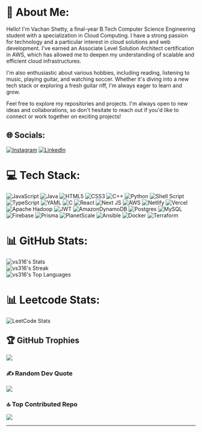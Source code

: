 # 💫 About Me:

Hello! I'm Vachan Shetty, a final-year B.Tech Computer Science Engineering student with a specialization in Cloud Computing. I have a strong passion for technology and a particular interest in cloud solutions and web development. I've earned an Associate Level Solution Architect certification in AWS, which has allowed me to deepen my understanding of scalable and efficient cloud infrastructures.

I'm also enthusiastic about various hobbies, including reading, listening to music, playing guitar, and watching soccer. Whether it's diving into a new tech stack or exploring a fresh guitar riff, I'm always eager to learn and grow.

Feel free to explore my repositories and projects. I'm always open to new ideas and collaborations, so don't hesitate to reach out if you'd like to connect or work together on exciting projects!

## 🌐 Socials:
[![Instagram](https://img.shields.io/badge/Instagram-%23E4405F.svg?logo=Instagram&logoColor=white)](https://instagram.com/vs316.pvt) [![LinkedIn](https://img.shields.io/badge/LinkedIn-%230077B5.svg?logo=linkedin&logoColor=white)](https://linkedin.com/in/vs316) 

# 💻 Tech Stack:
![JavaScript](https://img.shields.io/badge/javascript-%23323330.svg?style=flat&logo=javascript&logoColor=%23F7DF1E) ![Java](https://img.shields.io/badge/java-%23ED8B00.svg?style=flat&logo=openjdk&logoColor=white) ![HTML5](https://img.shields.io/badge/html5-%23E34F26.svg?style=flat&logo=html5&logoColor=white) ![CSS3](https://img.shields.io/badge/css3-%231572B6.svg?style=flat&logo=css3&logoColor=white) ![C++](https://img.shields.io/badge/c++-%2300599C.svg?style=flat&logo=c%2B%2B&logoColor=white) ![Python](https://img.shields.io/badge/python-3670A0?style=flat&logo=python&logoColor=ffdd54) ![Shell Script](https://img.shields.io/badge/shell_script-%23121011.svg?style=flat&logo=gnu-bash&logoColor=white) ![TypeScript](https://img.shields.io/badge/typescript-%23007ACC.svg?style=flat&logo=typescript&logoColor=white) ![YAML](https://img.shields.io/badge/yaml-%23ffffff.svg?style=flat&logo=yaml&logoColor=151515) ![C](https://img.shields.io/badge/c-%2300599C.svg?style=flat&logo=c&logoColor=white) ![React](https://img.shields.io/badge/react-%2320232a.svg?style=flat&logo=react&logoColor=%2361DAFB) ![Next JS](https://img.shields.io/badge/Next-black?style=flat&logo=next.js&logoColor=white) ![AWS](https://img.shields.io/badge/AWS-%23FF9900.svg?style=flat&logo=amazon-aws&logoColor=white) ![Netlify](https://img.shields.io/badge/netlify-%23000000.svg?style=flat&logo=netlify&logoColor=#00C7B7) ![Vercel](https://img.shields.io/badge/vercel-%23000000.svg?style=flat&logo=vercel&logoColor=white) ![Apache Hadoop](https://img.shields.io/badge/Apache%20Hadoop-66CCFF?style=flat&logo=apachehadoop&logoColor=black) ![JWT](https://img.shields.io/badge/JWT-black?style=flat&logo=JSON%20web%20tokens) ![AmazonDynamoDB](https://img.shields.io/badge/Amazon%20DynamoDB-4053D6?style=flat&logo=Amazon%20DynamoDB&logoColor=white) ![Postgres](https://img.shields.io/badge/postgres-%23316192.svg?style=flat&logo=postgresql&logoColor=white) ![MySQL](https://img.shields.io/badge/mysql-4479A1.svg?style=flat&logo=mysql&logoColor=white) ![Firebase](https://img.shields.io/badge/firebase-a08021?style=flat&logo=firebase&logoColor=ffcd34) ![Prisma](https://img.shields.io/badge/Prisma-3982CE?style=flat&logo=Prisma&logoColor=white) ![PlanetScale](https://img.shields.io/badge/planetscale-%23000000.svg?style=flat&logo=planetscale&logoColor=white) ![Ansible](https://img.shields.io/badge/ansible-%231A1918.svg?style=flat&logo=ansible&logoColor=white) ![Docker](https://img.shields.io/badge/docker-%230db7ed.svg?style=flat&logo=docker&logoColor=white) ![Terraform](https://img.shields.io/badge/terraform-%235835CC.svg?style=flat&logo=terraform&logoColor=white)
# 📊 GitHub Stats:
![vs316's Stats](https://github-readme-stats.vercel.app/api?username=vs316&theme=gotham&show_icons=true&hide_border=true&count_private=false) <br/>
![vs316's Streak](https://github-readme-streak-stats.herokuapp.com/?user=vs316&theme=gotham&hide_border=true)<br/>
![vs316's Top Languages](https://github-readme-stats.vercel.app/api/top-langs/?username=vs316&theme=gotham&show_icons=true&hide_border=true&layout=compact)

# 📊 Leetcode Stats:
![LeetCode Stats](https://leetcard.jacoblin.cool/vachan316?theme=transparent&font=milonga&ext=heatmap)


## 🏆 GitHub Trophies
![](https://github-profile-trophy.vercel.app/?username=vs316&theme=dracula&no-frame=false&no-bg=false&margin-w=4)

### ✍️ Random Dev Quote
![](https://quotes-github-readme.vercel.app/api?type=horizontal&theme=tokyonight)

### 🔝 Top Contributed Repo
![](https://github-contributor-stats.vercel.app/api?username=vs316&limit=5&theme=dracula&combine_all_yearly_contributions=true)

---
<!-- [![](https://visitcount.itsvg.in/api?id=vs316&icon=0&color=9)](https://visitcount.itsvg.in) -->

<!-- Proudly created with GPRM ( https://gprm.itsvg.in ) -->

